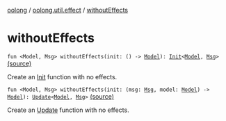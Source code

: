 [oolong](../index.md) / [oolong.util.effect](index.md) / [withoutEffects](./without-effects.md)

# withoutEffects

`fun <Model, Msg> withoutEffects(init: () -> `[`Model`](without-effects.md#Model)`): `[`Init`](../oolong/-init.md)`<`[`Model`](without-effects.md#Model)`, `[`Msg`](without-effects.md#Msg)`>` [(source)](https://github.com/oolong-kt/oolong/tree/master/oolong/src/commonMain/kotlin/oolong/util/effect/util.kt#L32)

Create an [Init](../oolong/-init.md) function with no effects.

`fun <Model, Msg> withoutEffects(init: (msg: `[`Msg`](without-effects.md#Msg)`, model: `[`Model`](without-effects.md#Model)`) -> `[`Model`](without-effects.md#Model)`): `[`Update`](../oolong/-update.md)`<`[`Model`](without-effects.md#Model)`, `[`Msg`](without-effects.md#Msg)`>` [(source)](https://github.com/oolong-kt/oolong/tree/master/oolong/src/commonMain/kotlin/oolong/util/effect/util.kt#L38)

Create an [Update](../oolong/-update.md) function with no effects.

